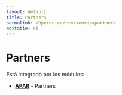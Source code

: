 ```yaml
---
layout: default
title: Partners
permalink: /Operacion/crm/venta/apartner/
editable: si
---
```


# Partners

Está integrado por los módulos:

* [**APAR**](http://docs.oasiscom.com/Operacion/crm/venta/apartner/apar) - Partners

